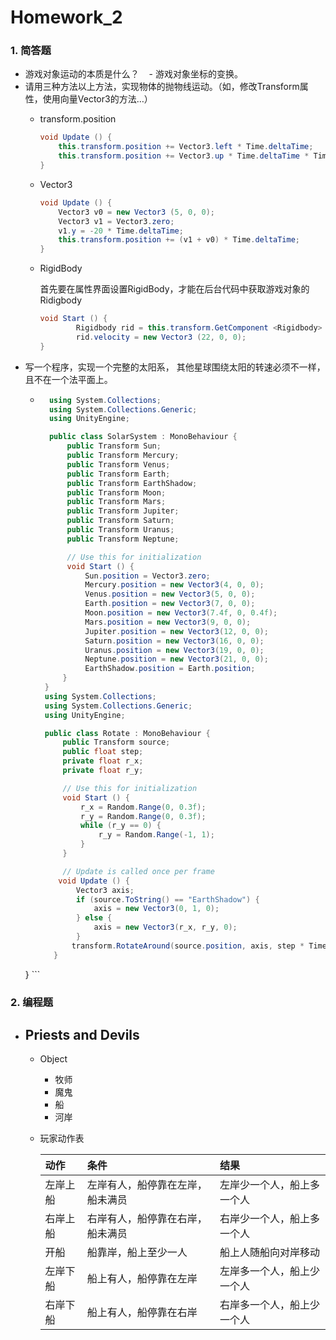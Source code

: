 # Homework_2
### 1. 简答题


- 游戏对象运动的本质是什么？
    - 游戏对象坐标的变换。
- 请用三种方法以上方法，实现物体的抛物线运动。（如，修改Transform属性，使用向量Vector3的方法…）
    - transform.position
        ``` C#
        void Update () {
    		this.transform.position += Vector3.left * Time.deltaTime;
    		this.transform.position += Vector3.up * Time.deltaTime * Time.deltaTime;
    	}
        ```
    - Vector3
        ``` C#
        void Update () {
    		Vector3 v0 = new Vector3 (5, 0, 0);
    		Vector3 v1 = Vector3.zero;
    		v1.y = -20 * Time.deltaTime;
    		this.transform.position += (v1 + v0) * Time.deltaTime;
    	}
        ```
    - RigidBody
        
        首先要在属性界面设置RigidBody，才能在后台代码中获取游戏对象的Ridigbody
        ``` C#
        void Start () {
    		    Rigidbody rid = this.transform.GetComponent <Rigidbody> ();
    		    rid.velocity = new Vector3 (22, 0, 0);
    	}
        ```
- 写一个程序，实现一个完整的太阳系， 其他星球围绕太阳的转速必须不一样，且不在一个法平面上。
    - ```C#
        using System.Collections;
        using System.Collections.Generic;
        using UnityEngine;

        public class SolarSystem : MonoBehaviour {
            public Transform Sun;
            public Transform Mercury;
            public Transform Venus;
            public Transform Earth;
            public Transform EarthShadow;
            public Transform Moon;
            public Transform Mars;
            public Transform Jupiter;
            public Transform Saturn;
            public Transform Uranus;
            public Transform Neptune;

            // Use this for initialization
            void Start () {
                Sun.position = Vector3.zero;
                Mercury.position = new Vector3(4, 0, 0);
                Venus.position = new Vector3(5, 0, 0);
                Earth.position = new Vector3(7, 0, 0);
                Moon.position = new Vector3(7.4f, 0, 0.4f);
                Mars.position = new Vector3(9, 0, 0);
                Jupiter.position = new Vector3(12, 0, 0);
                Saturn.position = new Vector3(16, 0, 0);
                Uranus.position = new Vector3(19, 0, 0);
                Neptune.position = new Vector3(21, 0, 0);
                EarthShadow.position = Earth.position;
           }
       }
       using System.Collections;
       using System.Collections.Generic;
       using UnityEngine;

       public class Rotate : MonoBehaviour {
           public Transform source;
           public float step;
           private float r_x;
           private float r_y;

           // Use this for initialization
           void Start () {
               r_x = Random.Range(0, 0.3f);
               r_y = Random.Range(0, 0.3f);
               while (r_y == 0) {
                   r_y = Random.Range(-1, 1);
               }
           }

           // Update is called once per frame
          void Update () {
              Vector3 axis;
              if (source.ToString() == "EarthShadow") {
                  axis = new Vector3(0, 1, 0);
              } else {
                  axis = new Vector3(r_x, r_y, 0);
              }    
             transform.RotateAround(source.position, axis, step * Time.deltaTime);
         }
    }
       ```

### 2. 编程题

- Priests and Devils
    - 
    - Object
        - 牧师
        - 魔鬼
        - 船
        - 河岸
    - 玩家动作表
        
        | 动作 | 条件 | 结果 | 
        | :- | :- | :- | 
        | 左岸上船 | 左岸有人，船停靠在左岸，船未满员 | 左岸少一个人，船上多一个人 | 
        | 右岸上船 | 右岸有人，船停靠在右岸，船未满员 | 右岸少一个人，船上多一个人 | 
        | 开船 | 船靠岸，船上至少一人 | 船上人随船向对岸移动 |
        | 左岸下船 | 船上有人，船停靠在左岸 | 左岸多一个人，船上少一个人 |
        | 右岸下船 | 船上有人，船停靠在右岸 | 右岸多一个人，船上少一个人 |

